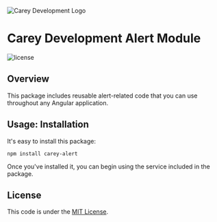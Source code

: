 ![Carey Development Logo](http://careydevelopment.us/img/branding/careydevelopment-logo-sm.png)

# Carey Development Alert Module

![license](https://img.shields.io/badge/license-MIT-blue.svg) 


## Overview
This package includes reusable alert-related code that you can use throughout any Angular application.

## Usage: Installation
It's easy to install this package:
```
npm install carey-alert
```

Once you've installed it, you can begin using the service included in the package.

## License
This code is under the [MIT License](https://github.com/careydevelopment/carey-alert/blob/master/LICENSE).

